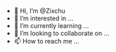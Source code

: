 - 👋 Hi, I’m @Zixchu
- 👀 I’m interested in ...
- 🌱 I’m currently learning ...
- 💞️ I’m looking to collaborate on ...
- 📫 How to reach me ...

<!---
Zixchu/Zixchu is a ✨ special ✨ repository because its `README.md` (this file) appears on your GitHub profile.
You can click the Preview link to take a look at your changes.
--->
